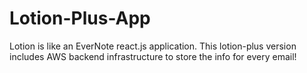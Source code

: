 # Lotion-Plus-App
Lotion is like an EverNote react.js application. This lotion-plus version includes AWS backend infrastructure to store the info for every email!
